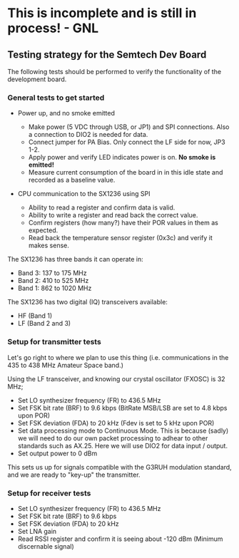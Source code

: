 # This is incomplete and is still in process! - GNL

## Testing strategy for the Semtech Dev Board

The following tests should be performed to verify the functionality of the development board.

### General tests to get started

* Power up, and no smoke emitted
  * Make power (5 VDC through USB, or JP1) and SPI connections. Also a connection to DIO2 is needed for data.
  * Connect jumper for PA Bias. Only connect the LF side for now, JP3 1-2.
  * Apply power and verify LED indicates power is on. **No smoke is emitted!**
  * Measure current consumption of the board in in this idle state and recorded as a baseline value.

* CPU communication to the SX1236 using SPI
  * Ability to read a register and confirm data is valid.
  * Ability to write a register and read back the correct value.
  * Confirm registers (how many?) have their POR values in them as expected.
  * Read back the temperature sensor register (0x3c) and verify it makes sense.

The SX1236 has three bands it can operate in:
- Band 3:  137 to 175 MHz
- Band 2:  410 to 525 MHz
- Band 1:  862 to 1020 MHz

The SX1236 has two digital (IQ) transceivers available:
- HF (Band 1)
- LF (Band 2 and 3)


### Setup for transmitter tests

Let's go right to where we plan to use this thing (i.e. communications in the 435 to 438 MHz Amateur Space band.)

Using the LF transceiver, and knowing our crystal oscillator (FXOSC) is 32 MHz;

* Set LO synthesizer frequency (FR) to 436.5 MHz
* Set FSK bit rate (BRF) to 9.6 kbps (BitRate MSB/LSB are set to 4.8 kbps upon POR)
* Set FSK deviation (FDA) to 20 kHz (Fdev is set to 5 kHz upon POR)
* Set data processing mode to Continuous Mode. This is because (sadly) we will need to do our own packet processing to adhear
  to other standards such as AX.25. Here we will use DIO2 for data input / output.
* Set output power to 0 dBm

This sets us up for signals compatible with the G3RUH modulation standard, and we are ready to "key-up" the transmitter.


### Setup for receiver tests

* Set LO synthesizer frequency (FR) to 436.5 MHz
* Set FSK bit rate (BRF) to 9.6 kbps
* Set FSK deviation (FDA) to 20 kHz
* Set LNA gain
* Read RSSI register and confirm it is seeing about -120 dBm (Minimum discernable signal)

